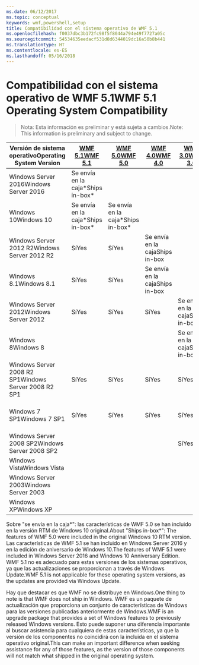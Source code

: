 ```yaml
---
ms.date: 06/12/2017
ms.topic: conceptual
keywords: wmf,powershell,setup
title: Compatibilidad con el sistema operativo de WMF 5.1
ms.openlocfilehash: f0037dbc3b172fc98f5f8044a794e49f7727a05c
ms.sourcegitcommit: 54534635eedacf531d8d6344019dc16a50b8b441
ms.translationtype: HT
ms.contentlocale: es-ES
ms.lasthandoff: 05/16/2018
---
```

# <a name="wmf-51-operating-system-compatibility"></a><span data-ttu-id="362d5-103">Compatibilidad con el sistema operativo de WMF 5.1</span><span class="sxs-lookup"><span data-stu-id="362d5-103">WMF 5.1 Operating System Compatibility</span></span> #

> <span data-ttu-id="362d5-104">Nota: Esta información es preliminar y está sujeta a cambios.</span><span class="sxs-lookup"><span data-stu-id="362d5-104">Note: This information is preliminary and subject to change.</span></span>

| <span data-ttu-id="362d5-105">Versión de sistema operativo</span><span class="sxs-lookup"><span data-stu-id="362d5-105">Operating System Version</span></span> | [<span data-ttu-id="362d5-106">WMF 5.1</span><span class="sxs-lookup"><span data-stu-id="362d5-106">WMF 5.1</span></span>](https://aka.ms/wmf51download) | [<span data-ttu-id="362d5-107">WMF 5.0</span><span class="sxs-lookup"><span data-stu-id="362d5-107">WMF 5.0</span></span>](https://aka.ms/wmf5download) | [<span data-ttu-id="362d5-108">WMF 4.0</span><span class="sxs-lookup"><span data-stu-id="362d5-108">WMF 4.0</span></span>](https://aka.ms/wmf4download) |  [<span data-ttu-id="362d5-109">WMF 3.0</span><span class="sxs-lookup"><span data-stu-id="362d5-109">WMF 3.0</span></span>](https://aka.ms/wmf3download) | [<span data-ttu-id="362d5-110">WMF 2.0</span><span class="sxs-lookup"><span data-stu-id="362d5-110">WMF 2.0</span></span>](https://aka.ms/wmf2download) |
| ------------------------ | ----------- | ----------- | ----------- | ------------ |  ------------- |
| <span data-ttu-id="362d5-111">Windows Server 2016</span><span class="sxs-lookup"><span data-stu-id="362d5-111">Windows Server 2016</span></span> | <span data-ttu-id="362d5-112">Se envía en la caja\*</span><span class="sxs-lookup"><span data-stu-id="362d5-112">Ships in-box\*</span></span> |  |  |  |  |
| <span data-ttu-id="362d5-113">Windows 10</span><span class="sxs-lookup"><span data-stu-id="362d5-113">Windows 10</span></span> | <span data-ttu-id="362d5-114">Se envía en la caja\*</span><span class="sxs-lookup"><span data-stu-id="362d5-114">Ships in-box\*</span></span> | <span data-ttu-id="362d5-115">Se envía en la caja\*</span><span class="sxs-lookup"><span data-stu-id="362d5-115">Ships in-box\*</span></span>  | | | |
| <span data-ttu-id="362d5-116">Windows Server 2012 R2</span><span class="sxs-lookup"><span data-stu-id="362d5-116">Windows Server 2012 R2</span></span>| <span data-ttu-id="362d5-117">Sí</span><span class="sxs-lookup"><span data-stu-id="362d5-117">Yes</span></span> | <span data-ttu-id="362d5-118">Sí</span><span class="sxs-lookup"><span data-stu-id="362d5-118">Yes</span></span> | <span data-ttu-id="362d5-119">Se envía en la caja</span><span class="sxs-lookup"><span data-stu-id="362d5-119">Ships in-box</span></span> |  |  |
| <span data-ttu-id="362d5-120">Windows 8.1</span><span class="sxs-lookup"><span data-stu-id="362d5-120">Windows 8.1</span></span> | <span data-ttu-id="362d5-121">Sí</span><span class="sxs-lookup"><span data-stu-id="362d5-121">Yes</span></span> | <span data-ttu-id="362d5-122">Sí</span><span class="sxs-lookup"><span data-stu-id="362d5-122">Yes</span></span> |  <span data-ttu-id="362d5-123">Se envía en la caja</span><span class="sxs-lookup"><span data-stu-id="362d5-123">Ships in-box</span></span> |  |  |
| <span data-ttu-id="362d5-124">Windows Server 2012</span><span class="sxs-lookup"><span data-stu-id="362d5-124">Windows Server 2012</span></span> | <span data-ttu-id="362d5-125">Sí</span><span class="sxs-lookup"><span data-stu-id="362d5-125">Yes</span></span> | <span data-ttu-id="362d5-126">Sí</span><span class="sxs-lookup"><span data-stu-id="362d5-126">Yes</span></span> | <span data-ttu-id="362d5-127">Sí</span><span class="sxs-lookup"><span data-stu-id="362d5-127">Yes</span></span> |  <span data-ttu-id="362d5-128">Se envía en la caja</span><span class="sxs-lookup"><span data-stu-id="362d5-128">Ships in-box</span></span> | |
| <span data-ttu-id="362d5-129">Windows 8</span><span class="sxs-lookup"><span data-stu-id="362d5-129">Windows 8</span></span> |  |  |  | <span data-ttu-id="362d5-130">Se envía en la caja</span><span class="sxs-lookup"><span data-stu-id="362d5-130">Ships in-box</span></span> | |
| <span data-ttu-id="362d5-131">Windows Server 2008 R2 SP1</span><span class="sxs-lookup"><span data-stu-id="362d5-131">Windows Server 2008 R2 SP1</span></span> | <span data-ttu-id="362d5-132">Sí</span><span class="sxs-lookup"><span data-stu-id="362d5-132">Yes</span></span> | <span data-ttu-id="362d5-133">Sí</span><span class="sxs-lookup"><span data-stu-id="362d5-133">Yes</span></span> | <span data-ttu-id="362d5-134">Sí</span><span class="sxs-lookup"><span data-stu-id="362d5-134">Yes</span></span> |  <span data-ttu-id="362d5-135">Sí</span><span class="sxs-lookup"><span data-stu-id="362d5-135">Yes</span></span>| <span data-ttu-id="362d5-136">Se envía en la caja</span><span class="sxs-lookup"><span data-stu-id="362d5-136">Ships in-box</span></span> |
| <span data-ttu-id="362d5-137">Windows 7 SP1</span><span class="sxs-lookup"><span data-stu-id="362d5-137">Windows 7 SP1</span></span>  | <span data-ttu-id="362d5-138">Sí</span><span class="sxs-lookup"><span data-stu-id="362d5-138">Yes</span></span> | <span data-ttu-id="362d5-139">Sí</span><span class="sxs-lookup"><span data-stu-id="362d5-139">Yes</span></span> | <span data-ttu-id="362d5-140">Sí</span><span class="sxs-lookup"><span data-stu-id="362d5-140">Yes</span></span> | <span data-ttu-id="362d5-141">Sí</span><span class="sxs-lookup"><span data-stu-id="362d5-141">Yes</span></span> | <span data-ttu-id="362d5-142">Se envía en la caja</span><span class="sxs-lookup"><span data-stu-id="362d5-142">Ships in-box</span></span> |
| <span data-ttu-id="362d5-143">Windows Server 2008 SP2</span><span class="sxs-lookup"><span data-stu-id="362d5-143">Windows Server 2008 SP2</span></span> | | | | <span data-ttu-id="362d5-144">Sí</span><span class="sxs-lookup"><span data-stu-id="362d5-144">Yes</span></span> | <span data-ttu-id="362d5-145">Sí</span><span class="sxs-lookup"><span data-stu-id="362d5-145">Yes</span></span> |
| <span data-ttu-id="362d5-146">Windows Vista</span><span class="sxs-lookup"><span data-stu-id="362d5-146">Windows Vista</span></span> | | | | | <span data-ttu-id="362d5-147">Sí</span><span class="sxs-lookup"><span data-stu-id="362d5-147">Yes</span></span> |
| <span data-ttu-id="362d5-148">Windows Server 2003</span><span class="sxs-lookup"><span data-stu-id="362d5-148">Windows Server 2003</span></span>| | | |  | <span data-ttu-id="362d5-149">Sí</span><span class="sxs-lookup"><span data-stu-id="362d5-149">Yes</span></span> |
| <span data-ttu-id="362d5-150">Windows XP</span><span class="sxs-lookup"><span data-stu-id="362d5-150">Windows XP</span></span> | | | |  | <span data-ttu-id="362d5-151">Sí</span><span class="sxs-lookup"><span data-stu-id="362d5-151">Yes</span></span> |


<span data-ttu-id="362d5-152">Sobre "se envía en la caja\*": las características de WMF 5.0 se han incluido en la versión RTM de Windows 10 original.</span><span class="sxs-lookup"><span data-stu-id="362d5-152">About "Ships in-box\*": The features of WMF 5.0 were included in the original Windows 10 RTM version.</span></span>
<span data-ttu-id="362d5-153">Las características de WMF 5.1 se han incluido en Windows Server 2016 y en la edición de aniversario de Windows 10.</span><span class="sxs-lookup"><span data-stu-id="362d5-153">The features of WMF 5.1 were included in Windows Server 2016 and Windows 10 Anniversary Edition.</span></span>
<span data-ttu-id="362d5-154">WMF 5.1 no es adecuado para estas versiones de los sistemas operativos, ya que las actualizaciones se proporcionan a través de Windows Update.</span><span class="sxs-lookup"><span data-stu-id="362d5-154">WMF 5.1 is not applicable for these operating system versions, as the updates are provided via Windows Update.</span></span>


<span data-ttu-id="362d5-155">Hay que destacar es que WMF no se distribuye en Windows.</span><span class="sxs-lookup"><span data-stu-id="362d5-155">One thing to note is that WMF does not ship in Windows.</span></span>
<span data-ttu-id="362d5-156">WMF es un paquete de actualización que proporciona un conjunto de características de Windows para las versiones publicadas anteriormente de Windows.</span><span class="sxs-lookup"><span data-stu-id="362d5-156">WMF is an upgrade package that provides a set of Windows features to previously released Windows versions.</span></span>
<span data-ttu-id="362d5-157">Esto puede suponer una diferencia importante al buscar asistencia para cualquiera de estas características, ya que la versión de los componentes no coincidirá con la incluida en el sistema operativo original.</span><span class="sxs-lookup"><span data-stu-id="362d5-157">This can make an important difference when seeking assistance for any of those features, as the version of those components will not match what shipped in the original operating system.</span></span>
